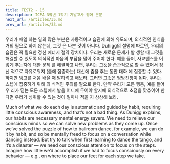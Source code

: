 ```yaml
---
title: TEST2 - 15
description: ICPA 3학년 1학기 기말고사 영어 본문
next_url: /articles/35.md
prev_url: /articles/33.md
---
```


우리가 매일 하는 일의 많은 부분은 자동적이고 습관에 의해 유도되며, 의식적인 인식을 거의 필요로 하지 않는데, 그것 은 나쁜 것이 아니다. Duhigg의 설명에 따르면, 우리의 습관은 꼭 필요한 정신 에너지 절약 장치이다. 우리는 새로운 문제가 발 생할 때 그것을 해결할 수 있도록 의식적인 마음의 부담을 덜어 주어야 한다. 예를 들어, 사교댄스를 어떻게 추는지에 대한 문제 를 해결하고 나면, 우리는 그것을 습관적으로 할 수 있어서 정신 적으로 자유로워져 (춤에 집중하는) 대신에 춤을 추는 동안 대화 에 집중할 수 있다. 하지만 탱고를 처음 배울 때 말하려고 해보라. 그러면 그것은 엉망진창이 된다. 우리는 스텝에 집중하기 위해 의 식적인 주의를 필요로 한다. 만약 우리가 모든 행동, 예를 들어 우 리가 딛는 모든 스텝에서 발을 어디에 두어야 할지에 의식적으로 초점을 맞추어야 한다면 우리가 성취할 수 있는 것이 얼마나 적을 지 상상해 보라.

Much of what we do each day is automatic and guided by habit, requiring little conscious awareness, and that’s not a bad thing. As Duhigg explains, our habits are necessary mental energy savers. We need to relieve our conscious minds so we can solve new problems as they come up. Once we’ve solved the puzzle of how to ballroom dance, for example, we can do it by habit, and so be mentally freed to focus on a conversation while dancing instead. But try to talk when first learning to dance the tango, and it’s a disaster — we need our conscious attention to focus on the steps. Imagine how little we’d accomplish if we had to focus consciously on every behavior — e.g., on where to place our feet for each step we take.
